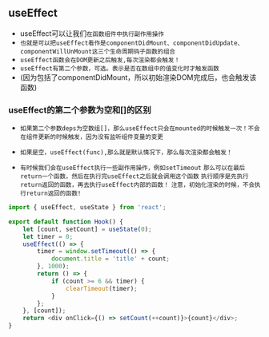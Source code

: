 ## useEffect
* useEffect可以让我们`在函数组件中执行副作用操作`
* `也就是可以把useEffect看作是componentDidMount、componentDidUpdate、componentWillUnMount这三个生命周期钩子函数的组合`
* `useEffect函数会在DOM更新之后触发,每次渲染都会触发！`
* `useEffect有第二个参数，可选。表示是否在数组中的值变化时才触发函数`
* (因为包括了componentDidMount，所以初始渲染DOM完成后，也会触发该函数)
  
### useEffect的第二个参数为空和[]的区别
* `如果第二个参数deps为空数组[]，那么useEffect只会在mounted的时候触发一次！不会在组件更新的时候触发，因为没有监听组件变量的变更`
*  `如果是空，useEffect(func),那么就是默认情况下，那么每次渲染都会触发！`

* `有时候我们会在useEffect执行一些副作用操作，例如setTimeout`
`那么可以在最后return一个函数，然后在执行完useEffect之后就会调用这个函数`
`执行顺序是先执行return返回的函数，再去执行useEffect内部的函数！`
`注意，初始化渲染的时候，不会执行return返回的函数!`
```javascript
import { useEffect, useState } from 'react';

export default function Hook() {
    let [count, setCount] = useState(0);
    let timer = 0;
    useEffect(() => {
        timer = window.setTimeout(() => {
            document.title = 'title' + count;
        }, 1000);
        return () => {
            if (count >= 6 && timer) {
                clearTimeout(timer);
            }
        };
    }, [count]);
    return <div onClick={() => setCount(++count)}>{count}</div>;
}

```

